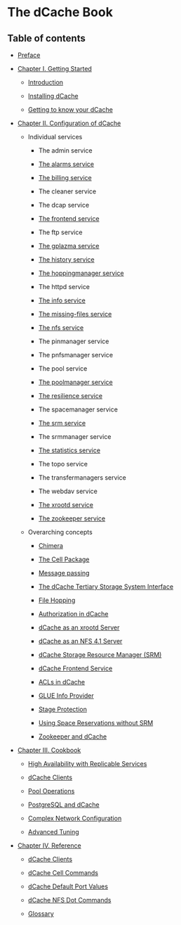 The dCache Book
===============

Table of contents
-----------------

-   [Preface](preface.md)

-   [Chapter I. Getting Started](intro.md)

    -   [Introduction](intro.md)

    -   [Installing dCache](install.md)

    -   [Getting to know your dCache](intouch.md)

-   [Chapter II. Configuration of dCache](config.md)

    -   Individual services

        -   The admin service

        -   [The alarms service](config-alarms.md)

        -   [The billing service](config-billing.md)

        -   The cleaner service

        -   The dcap service

        -   [The frontend service](config-frontend.md)

        -   The ftp service

        -   [The gplazma service](config-gplazma.md)

        -   [The history service](config-history.md)

        -   [The hoppingmanager service](config-hopping/#file-hopping-managed-by-the-hoppingmanager)

        -   The httpd service

        -   [The info service](config-info-provider.md)

        -   [The missing-files service](config-missing-files.md)

        -   [The nfs service](config-nfs.md)

        -   The pinmanager service

        -   The pnfsmanager service

        -   The pool service

        -   [The poolmanager service](config-PoolManager.md)

        -   [The resilience service](config-resilience.md)

        -   The spacemanager service

        -   [The srm service](config-SRM.md)

        -   The srmmanager service

        -   [The statistics service](config-statistics.md)

        -   The topo service

        -   The transfermanagers service

        -   The webdav service

        -   [The xrootd service](config-xrootd.md)

        -   [The zookeeper service](config-zookeeper.md)

    -   Overarching concepts

        -   [Chimera](config-chimera.md)

        -   [The Cell Package](config-cellpackage.md)

        -   [Message passing](config-message-passing.md)

        -   [The dCache Tertiary Storage System Interface](config-hsm.md)

        -   [File Hopping](config-hopping.md)

        -   [Authorization in dCache](config-gplazma.md)

        -   [dCache as an xrootd Server](config-xrootd.md)

        -   [dCache as an NFS 4.1 Server](config-nfs.md)

        -   [dCache Storage Resource Manager (SRM)](config-SRM.md)

        -   [dCache Frontend Service](config-frontend.md)

        -   [ACLs in dCache](config-acl.md)

        -   [GLUE Info Provider](config-info-provider.md)

        -   [Stage Protection](config-stage-protection.md)

        -   [Using Space Reservations without SRM](config-write-token.md)

        -   [Zookeeper and dCache](config-zookeeper.md)

-   [Chapter III. Cookbook](cookbook.md)

    -   [High Availability with Replicable
        Services](cookbook-ha-with-replicable-services.md)

    -   [dCache Clients](cookbook-clients.md)

    -   [Pool Operations](cookbook-pool.md)

    -   [PostgreSQL and dCache](cookbook-postgres.md)

    -   [Complex Network Configuration](cookbook-net.md)

    -   [Advanced Tuning](cookbook-advanced.md)

-   [Chapter IV. Reference](reference.md)

    -   [dCache Clients](rf-clients-srm.md)

    -   [dCache Cell Commands](rf-cc-common.md)

    -   [dCache Default Port Values](rf-ports.md)

    -   [dCache NFS Dot Commands](rf-dot-commands.md)

    -   [Glossary](rf-glossary.md)
